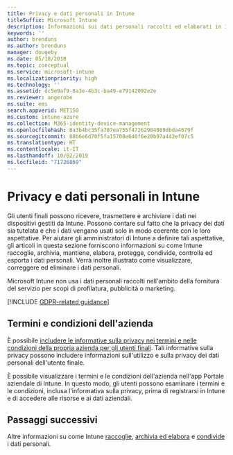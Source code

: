 ```yaml
---
title: Privacy e dati personali in Intune
titleSuffix: Microsoft Intune
description: Informazioni sui dati personali raccolti ed elaborati in Intune.
keywords: ''
author: brenduns
ms.author: brenduns
manager: dougeby
ms.date: 05/18/2018
ms.topic: conceptual
ms.service: microsoft-intune
ms.localizationpriority: high
ms.technology: ''
ms.assetid: dc5e9af9-8a3e-4b3c-ba49-e79142092e2e
ms.reviewer: angerobe
ms.suite: ems
search.appverid: MET150
ms.custom: intune-azure
ms.collection: M365-identity-device-management
ms.openlocfilehash: 8a3b4bc35fa787ea755f47262984089dbda4679f
ms.sourcegitcommit: 88b6e6d70f5fa15708e640f6e20b97a442ef07c5
ms.translationtype: HT
ms.contentlocale: it-IT
ms.lasthandoff: 10/02/2019
ms.locfileid: "71726869"
---
```

# <a name="privacy-and-personal-data-in-intune"></a>Privacy e dati personali in Intune

Gli utenti finali possono ricevere, trasmettere e archiviare i dati nei dispositivi gestiti da Intune. Possono contare sul fatto che la privacy dei dati sia tutelata e che i dati vengano usati solo in modo coerente con le loro aspettative. Per aiutare gli amministratori di Intune a definire tali aspettative, gli articoli in questa sezione forniscono informazioni su come Intune raccoglie, archivia, mantiene, elabora, protegge, condivide, controlla ed esporta i dati personali. Verrà inoltre illustrato come visualizzare, correggere ed eliminare i dati personali.

Microsoft Intune non usa i dati personali raccolti nell'ambito della fornitura del servizio per scopi di profilatura, pubblicità o marketing.

[!INCLUDE [GDPR-related guidance](../includes/gdpr-dsr-and-stp-note.md)]

## <a name="your-company-terms-and-conditions"></a>Termini e condizioni dell'azienda

È possibile [includere le informative sulla privacy nei termini e nelle condizioni della propria azienda per gli utenti finali](../apps/company-portal-app.md). Tali informative sulla privacy possono includere informazioni sull'utilizzo e sulla privacy dei dati personali dell'utente finale.

È possibile visualizzare i termini e le condizioni dell'azienda nell'app Portale aziendale di Intune. In questo modo, gli utenti possono esaminare i termini e le condizioni, inclusa l'informativa sulla privacy, prima di registrarsi in Intune e di accedere alle risorse e ai dati aziendali.

## <a name="next-steps"></a>Passaggi successivi

Altre informazioni su come Intune [raccoglie](privacy-data-collect.md), [archivia ed elabora](privacy-data-store-process.md) e [condivide](privacy-data-secure-share.md) i dati personali. 
